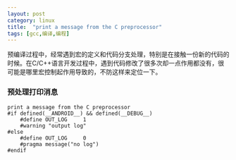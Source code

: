 ```yaml
---
layout: post
category: linux
title:  "print a message from the C preprocessor"
tags: [gcc,编译,编程]
---
```


预编译过程中，经常遇到宏的定义和代码分支处理，特别是在接触一份新的代码的时候。在C/C++语言开发过程中，遇到代码修改了很多次却一点作用都没有，很可能是哪里宏控制起作用导致的，不防这样来定位一下。

<!-- more -->

### 预处理打印消息

```
print a message from the C preprocessor
#if defined(__ANDROID__) && defined(__DEBUG__)
    #define OUT_LOG     1
    #warning "output log"
#else
    #define OUT_LOG     0
    #pragma message("no log")
#endif
```

<!-- more -->